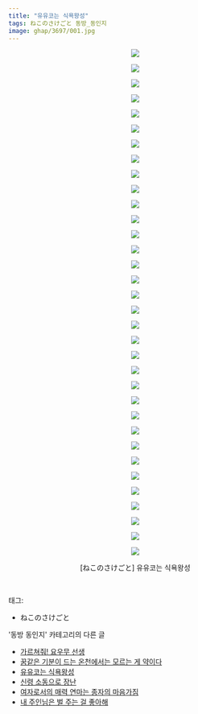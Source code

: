 ```yaml
---
title: "유유코는 식욕왕성"
tags: ねこのさけごと 동방_동인지
image: ghap/3697/001.jpg
---
```

<div class="article">
<p style="text-align: center; clear: none; float: none;"><img src="{{ site.nasurl }}/ghap/3697/001.jpg"/></p>
<p style="text-align: center; clear: none; float: none;"><img src="{{ site.nasurl }}/ghap/3697/002.jpg"/></p>
<p style="text-align: center; clear: none; float: none;"><img src="{{ site.nasurl }}/ghap/3697/003.jpg"/></p>
<p style="text-align: center; clear: none; float: none;"><img src="{{ site.nasurl }}/ghap/3697/004.jpg"/></p>
<p style="text-align: center; clear: none; float: none;"><img src="{{ site.nasurl }}/ghap/3697/005.jpg"/></p>
<p style="text-align: center; clear: none; float: none;"><img src="{{ site.nasurl }}/ghap/3697/006.jpg"/></p>
<p style="text-align: center; clear: none; float: none;"><img src="{{ site.nasurl }}/ghap/3697/007.jpg"/></p>
<p style="text-align: center; clear: none; float: none;"><img src="{{ site.nasurl }}/ghap/3697/008.jpg"/></p>
<p style="text-align: center; clear: none; float: none;"><img src="{{ site.nasurl }}/ghap/3697/009.jpg"/></p>
<p style="text-align: center; clear: none; float: none;"><img src="{{ site.nasurl }}/ghap/3697/010.jpg"/></p>
<p style="text-align: center; clear: none; float: none;"><img src="{{ site.nasurl }}/ghap/3697/011.jpg"/></p>
<p style="text-align: center; clear: none; float: none;"><img src="{{ site.nasurl }}/ghap/3697/012.jpg"/></p>
<p style="text-align: center; clear: none; float: none;"><img src="{{ site.nasurl }}/ghap/3697/013.jpg"/></p>
<p style="text-align: center; clear: none; float: none;"><img src="{{ site.nasurl }}/ghap/3697/014.jpg"/></p>
<p style="text-align: center; clear: none; float: none;"><img src="{{ site.nasurl }}/ghap/3697/015.jpg"/></p>
<p style="text-align: center; clear: none; float: none;"><img src="{{ site.nasurl }}/ghap/3697/016.jpg"/></p>
<p style="text-align: center; clear: none; float: none;"><img src="{{ site.nasurl }}/ghap/3697/017.jpg"/></p>
<p style="text-align: center; clear: none; float: none;"><img src="{{ site.nasurl }}/ghap/3697/018.jpg"/></p>
<p style="text-align: center; clear: none; float: none;"><img src="{{ site.nasurl }}/ghap/3697/019.jpg"/></p>
<p style="text-align: center; clear: none; float: none;"><img src="{{ site.nasurl }}/ghap/3697/020.jpg"/></p>
<p style="text-align: center; clear: none; float: none;"><img src="{{ site.nasurl }}/ghap/3697/021.jpg"/></p>
<p style="text-align: center; clear: none; float: none;"><img src="{{ site.nasurl }}/ghap/3697/022.jpg"/></p>
<p style="text-align: center; clear: none; float: none;"><img src="{{ site.nasurl }}/ghap/3697/023.jpg"/></p>
<p style="text-align: center; clear: none; float: none;"><img src="{{ site.nasurl }}/ghap/3697/024.jpg"/></p>
<p style="text-align: center; clear: none; float: none;"><img src="{{ site.nasurl }}/ghap/3697/025.jpg"/></p>
<p style="text-align: center; clear: none; float: none;"><img src="{{ site.nasurl }}/ghap/3697/026.jpg"/></p>
<p style="text-align: center; clear: none; float: none;"><img src="{{ site.nasurl }}/ghap/3697/027.jpg"/></p>
<p style="text-align: center; clear: none; float: none;"><img src="{{ site.nasurl }}/ghap/3697/028.jpg"/></p>
<p style="text-align: center; clear: none; float: none;"><img src="{{ site.nasurl }}/ghap/3697/029.jpg"/></p>
<p style="text-align: center; clear: none; float: none;"><img src="{{ site.nasurl }}/ghap/3697/030.jpg"/></p>
<p style="text-align: center; clear: none; float: none;"><img src="{{ site.nasurl }}/ghap/3697/031.jpg"/></p>
<p style="text-align: center; clear: none; float: none;"><img src="{{ site.nasurl }}/ghap/3697/032.jpg"/></p>
<p style="text-align: center; clear: none; float: none;"><img src="{{ site.nasurl }}/ghap/3697/033.jpg"/></p>
<p style="text-align: center; clear: none; float: none;"><img src="{{ site.nasurl }}/ghap/3697/034.jpg"/></p>
<p style="text-align: center; clear: none; float: none;">[ねこのさけごと] 유유코는 식욕왕성</p>
<p><br/></p>
</div><div class="tagTrail">
<p>태그: </p>
<ul>
<li>ねこのさけごと</li>
</ul>
</div><div class="another">
<p>'동방 동인지' 카테고리의 다른 글</p>
<ul>
<li><a href="/2017-09-13-ghap_3699">가르쳐줘! 요우무 선생</a></li>
<li><a href="/2017-09-13-ghap_3698">꿈같은 기분이 드는 온천에서는 모르는 게 약이다</a></li>
<li><a href="/2017-09-13-ghap_3697">유유코는 식욕왕성</a></li>
<li><a href="/2017-09-13-ghap_3696">신령 소동으로 장난</a></li>
<li><a href="/2017-09-13-ghap_3695">여자로서의 매력 연마는 종자의 마음가짐</a></li>
<li><a href="/2017-09-13-ghap_3694">내 주인님은 벌 주는 걸 좋아해</a></li>
</ul>
</div><div class="cb_module cb_fluid">
<div class="cb_wrt cb_profile">
</div><!-- commentList close -->
</div>